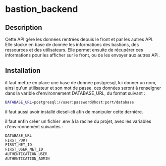 # bastion_backend

## Description

Cette API gère les données rentrées depuis le front et par les autres API.
Elle stocke en base de donnée les informations des bastions, des ressources et des utilisateurs.
Elle permet ensuite de récupérer ces informations pour les afficher sur le front, ou de les envoyer aux autres API.

## Installation

il faut mettre en place une base de donnée postgresql, lui donner un nom, ainsi qu'un utilisateur et son mot de passe.
ces données seront à renseigner dans la varible d'environnement DATABASE_URL, du format suivant :

```bash
DATABASE_URL=postgresql://user:password@host:port/database
```

il faut aussi avoir installé diesel-cli afin de manipuler cette dernière.


il faut enfin créer un fichier .env à la racine du projet, avec les variables d'environnement suivantes :

```bash
DATABASE_URL
FIRST_PORT
FIRST_NET_ID
FIRST_USER_NET_ID
AUTHENTICATION_USER
AUTHENTICATION_ADMIN
```